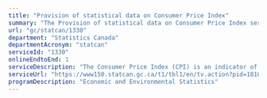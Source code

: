 ```yaml
---
title: "Provision of statistical data on Consumer Price Index"
summary: "The Provision of statistical data on Consumer Price Index service from Statistics Canada is available end-to-end online, according to the GC Service Inventory."
url: "gc/statcan/1330"
department: "Statistics Canada"
departmentAcronym: "statcan"
serviceId: "1330"
onlineEndtoEnd: 1
serviceDescription: "The Consumer Price Index (CPI) is an indicator of changes in consumer prices experienced by Canadians. It is obtained by comparing, over time, the cost of a fixed basket of goods and services purchased by consumers. Since the basket contains goods and services of unchanging or equivalent quantity and quality, the index reflects only pure price change. The CPI is widely used as an indicator of the change in the general level of consumer prices or the rate of inflation. The All-items CPI, various aggregate indexes as well as special aggregate indexes are produced and published each month for Canada, the provinces, Whitehorse, and Yellowknife. The All-item CPI and the shelter index are produced and published for sixteen cities. The monthly CPI series for the eight major aggregates and a few special aggregates at the Canada level are also available seasonally adjusted. Each year with the release of the December CPI data in January, annual average indexes are produced for all of the published monthly indexes. Inter-city indexes of price differentials of consumer goods and services are produced and published once a year for eleven cities. In addition to indexes year-over-year and monthly percent changes are disseminated for all published series. Finally, average retail prices for food and other selected items for Canada and average retail gasoline and fuel oil prices for eighteen cities  are estimated and published monthly."
serviceUrl: "https://www150.statcan.gc.ca/t1/tbl1/en/tv.action?pid=1810025601"
programDescription: "Economic and Environmental Statistics"
---
```

